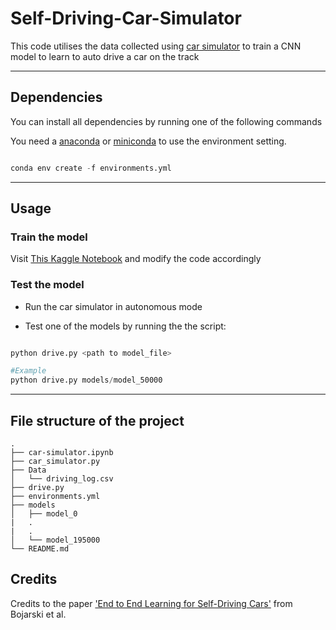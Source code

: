 # Self-Driving-Car-Simulator
This code utilises the data collected using [car simulator](https://github.com/udacity/self-driving-car-sim) to train a CNN model to learn to auto drive a car on the track

---

## Dependencies

You can install all dependencies by running one of the following commands

You need a [anaconda](https://www.continuum.io/downloads) or [miniconda](https://conda.io/miniconda.html) to use the environment setting.

```python

conda env create -f environments.yml

```
---
## Usage

### Train the model

Visit [This Kaggle Notebook](https://www.kaggle.com/code/prathamsaraf1389/car-simulator)
and modify the code accordingly


### Test the model

* Run the car simulator in autonomous mode 

* Test one of the models by running the the script:

```python

python drive.py <path to model_file>

#Example
python drive.py models/model_50000

```

---

## File structure of the project
```
.
├── car-simulator.ipynb
├── car_simulator.py
├── Data
│   └── driving_log.csv
├── drive.py
├── environments.yml
├── models
│   ├── model_0
|   .
|   .
│   └── model_195000
└── README.md
```

## Credits

Credits to the paper ['End to End Learning for Self-Driving Cars'](https://developer.nvidia.com/blog/deep-learning-self-driving-cars/) from Bojarski et al.
